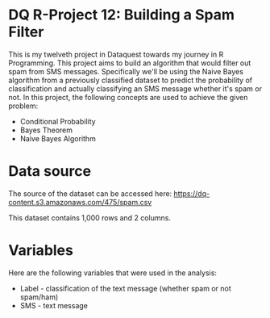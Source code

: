 # DQ R-Project 12: Building a Spam Filter
This is my twelveth project in Dataquest towards my journey in R Programming. This project aims to build an algorithm that would filter out spam from SMS messages. Specifically we'll be using the Naive Bayes algorithm from a previously classified dataset to predict the probability of classification and actually classifying an SMS message whether it's spam or not. In this project, the following concepts are used to achieve the given problem:
- Conditional Probability
- Bayes Theorem
- Naive Bayes Algorithm

# Data source

The source of the dataset can be accessed here: https://dq-content.s3.amazonaws.com/475/spam.csv

This dataset contains 1,000 rows and 2 columns.

# Variables

Here are the following variables that were used in the analysis:
- Label - classification of the text message (whether spam or not spam/ham)
- SMS - text message
